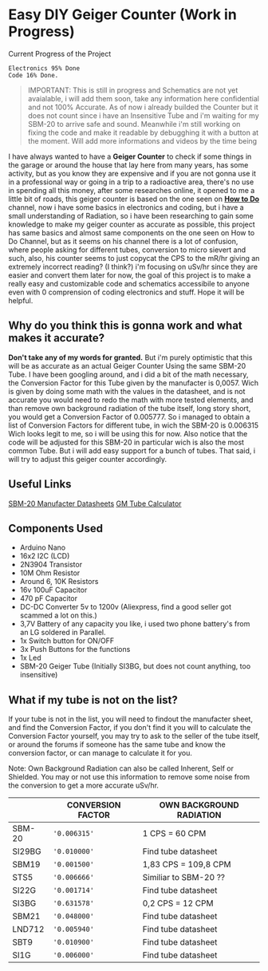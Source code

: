 # Easy DIY Geiger Counter (Work in Progress) 

   Current Progress of the Project
 
    Electronics 95% Done
    Code 16% Done.



> IMPORTANT: This is still in progress and Schematics are not yet avaialable, i will add them soon, take any information here confidential and not 100% Accurate. As of now i already builded the Counter but it does not count since i have an Insensitive Tube and i'm waiting for my SBM-20 to arrive safe and sound.
> Meanwhile i'm still working on fixing the code and make it readable by debugghing it with a button at the moment. Will add more informations and videos by the time being

I have always wanted to have a **Geiger Counter** to check if some things in the garage or around the house that lay here from many years, has some activity, but as you know they are expensive and if you are not gonna use it in a professional way or going in a trip to a radioactive area, there's no use in spending all this money, after some researches online, it opened to me a little bit of roads, this geiger counter is based on the one seen on [**How to Do**](https://www.youtube.com/channel/UCLiMtiFkJY6VrFH7K7Yobhw) channel, now i have some basics in electronics and coding, but i have a small understanding of Radiation, so i have been researching to gain some knowledge to make my geiger counter as accurate as possible, this project has same basics and almost same components on the one seen on How to Do Channel, but as it seems on his channel there is a lot of confusion, where people asking for different tubes, conversion to micro sievert and such, also, his counter seems to just copycat the CPS to the mR/hr giving an extremely incorrect reading? (I think?) i'm focusing on uSv/hr since they are easier and convert them later for now, the goal of this project is to make a really easy and customizable code and schematics accessibile to anyone even with 0 comprension of coding electronics and stuff. Hope it will be helpful.


## Why do you think this is gonna work and what makes it accurate?

**Don't take any of my words for granted.** 
But i'm purely optimistic that this will be as accurate as an actual Geiger Counter Using the same SBM-20 Tube.
I have been googling around, and i did a bit of the math necessary, the Conversion Factor for this Tube given by the manufacter is 0,0057. Wich is given by doing some math with the values in the datasheet, and is not accurate you would need to redo the math with more tested elements, and than remove own background radiation of the tube itself, long story short, you would get a Conversion Factor of 0.005777.
So i managed to obtain a list of Conversion Factors for different tube, in wich the SBM-20 is 0.006315
Wich looks legit to me, so i will be using this for now. 
Also notice that the code will be adjusted for this SBM-20 in particular wich is also the most common Tube.
But i will add easy support for a bunch of tubes.
That said, i will try to adjust this geiger counter accordingly.

## Useful Links

[SBM-20 Manufacter Datasheets](http://www.gstube.com/data/2398/)
[GM Tube Calculator](https://andkom.github.io/gmcalc/)

## Components Used

 - Arduino Nano
 - 16x2 I2C (LCD)
 - 2N3904 Transistor
 - 10M Ohm Resistor
 - Around 6, 10K Resistors
 - 16v 100uF Capacitor
 - 470 pF Capacitor
 - DC-DC Converter 5v to 1200v (Aliexpress, find a good seller got scammed a lot on this.)
 - 3,7V Battery of any capacity you like, i used two phone battery's from an LG soldered in Parallel.
 - 1x Switch button for ON/OFF
 - 3x Push Buttons for the functions
 - 1x Led
 - SBM-20 Geiger Tube (Initially SI3BG, but does not count anything, too insensitive)

## What if my tube is not on the list?

If your tube is not in the list, you will need to findout the manufacter sheet, and find the Conversion Factor, if you don't find it you will to calculate the Conversion Factor yourself, you may try to ask to the seller of the tube itself, or around the forums if someone has the same tube and know the conversion factor, or can manage to calculate it for you.

Note: Own Background Radiation can also be called Inherent, Self or Shielded.
You may or not use this information to remove some noise from the conversion to get a more accurate uSv/hr.

|                |CONVERSION FACTOR              |OWN BACKGROUND RADIATION     |
|----------------|-------------------------------|-----------------------------|
|SBM-20          |`'0.006315'`                   | 1 CPS = 60 CPM              |
|SI29BG          |`'0.010000'`                   | Find tube datasheet         |
|SBM19           |`'0.001500'`                   | 1,83 CPS = 109,8 CPM        |
|STS5            |`'0.006666'`                   | Similiar to SBM-20 ??       |
|SI22G           |`'0.001714'`                   | Find tube datasheet         |
|SI3BG           |`'0.631578'`                   | 0,2 CPS = 12 CPM            |
|SBM21           |`'0.048000'`                   | Find tube datasheet         |
|LND712          |`'0.005940'`                   | Find tube datasheet         |
|SBT9            |`'0.010900'`                   | Find tube datasheet         |
|SI1G            |`'0.006000'`                   | Find tube datasheet         |
